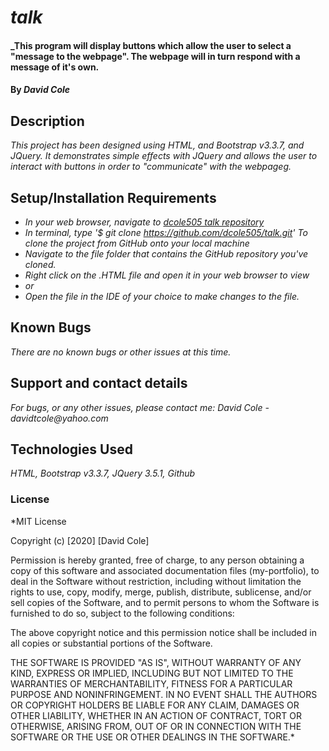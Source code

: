 # _talk_

#### _This program will display buttons which allow the user to select a "message to the webpage". The webpage will in turn respond with a message of it's own.

#### By _**David Cole**_

## Description

_This project has been designed using HTML, and Bootstrap v3.3.7, and JQuery. It demonstrates simple effects with JQuery and allows the user to interact with buttons in order to "communicate" with the webpageg._

## Setup/Installation Requirements

* _In your web browser, navigate to [dcole505 talk repository](https://github.com/dcole505/talk.git)_
* _In terminal, type '$ git clone https://github.com/dcole505/talk.git' To clone the project from GitHub onto your local machine_
* _Navigate to the file folder that contains the GitHub repository you've cloned._
* _Right click on the .HTML file and open it in your web browser to view_
* _or_
* _Open the file in the IDE of your choice to make changes to the file._


## Known Bugs

_There are no known bugs or other issues at this time._

## Support and contact details

_For bugs, or any other issues, please contact me: David Cole - davidtcole@yahoo.com_

## Technologies Used

_HTML, Bootstrap v3.3.7, JQuery 3.5.1, Github_

### License

*MIT License

Copyright (c) [2020] [David Cole]

Permission is hereby granted, free of charge, to any person obtaining a copy
of this software and associated documentation files (my-portfolio), to deal
in the Software without restriction, including without limitation the rights
to use, copy, modify, merge, publish, distribute, sublicense, and/or sell
copies of the Software, and to permit persons to whom the Software is
furnished to do so, subject to the following conditions:

The above copyright notice and this permission notice shall be included in all
copies or substantial portions of the Software.

THE SOFTWARE IS PROVIDED "AS IS", WITHOUT WARRANTY OF ANY KIND, EXPRESS OR
IMPLIED, INCLUDING BUT NOT LIMITED TO THE WARRANTIES OF MERCHANTABILITY,
FITNESS FOR A PARTICULAR PURPOSE AND NONINFRINGEMENT. IN NO EVENT SHALL THE
AUTHORS OR COPYRIGHT HOLDERS BE LIABLE FOR ANY CLAIM, DAMAGES OR OTHER
LIABILITY, WHETHER IN AN ACTION OF CONTRACT, TORT OR OTHERWISE, ARISING FROM,
OUT OF OR IN CONNECTION WITH THE SOFTWARE OR THE USE OR OTHER DEALINGS IN THE
SOFTWARE.*